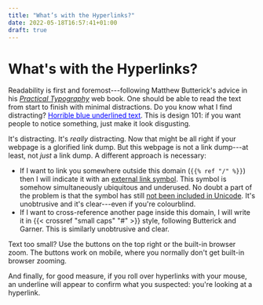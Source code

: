 ```yaml
---
title: "What’s with the Hyperlinks?"
date: 2022-05-18T16:57:41+01:00
draft: true
---
```


# What's with the Hyperlinks?

Readability is first and foremost---following Matthew Butterick's advice in his [*Practical Typography*](https://practicaltypography.com/how-to-use.html) web book. One should be able to read the text from start to finish with minimal distractions. Do you know what I find distracting? <span style="color: blue; text-decoration: underline">Horrible blue underlined text</span>. This is design 101: if you want people to notice something, just make it look disgusting.

It's distracting. It's *really* distracting. Now that might be all right if your webpage is a glorified link dump. But this webpage is not a link dump---at least, not *just* a link dump. A different approach is necessary:

- If I want to link you somewhere outside this domain (`{{% ref "/" %}}`) then I will indicate it with an [external link symbol](#). This symbol is somehow simultaneously ubiquitous and underused. No doubt a part of the problem is that the symbol has still [not been included in Unicode](https://www.unicode.org/L2/L2018/18303-external-link.pdf). It's unobtrusive and it's clear---even if you're colourblind.
- If I want to cross-reference another page inside this domain, I will write it in {{< crossref "small caps" "#" >}} style, following Butterick and Garner. This is similarly unobtrusive and clear.

Text too small? Use the buttons on the top right or the built-in browser zoom. The buttons work on mobile, where you normally don't get built-in browser zooming.

And finally, for good measure, if you roll over hyperlinks with your mouse, an underline will appear to confirm what you suspected: you're looking at a hyperlink.
